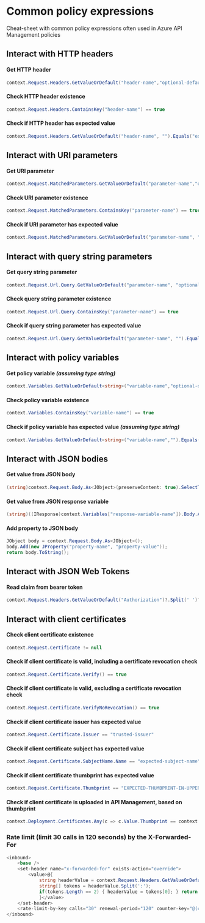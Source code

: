 # Common policy expressions

Cheat-sheet with common policy expressions often used in Azure API Management policies

## Interact with HTTP headers

#### Get HTTP header

```c#
context.Request.Headers.GetValueOrDefault("header-name","optional-default-value")
```

#### Check HTTP header existence

```c#
context.Request.Headers.ContainsKey("header-name") == true
```

#### Check if HTTP header has expected value

```c#
context.Request.Headers.GetValueOrDefault("header-name", "").Equals("expected-header-value", StringComparison.OrdinalIgnoreCase)
```

## Interact with URI parameters


#### Get URI parameter

```c#
context.Request.MatchedParameters.GetValueOrDefault("parameter-name","optional-default-value")
```

#### Check URI parameter existence

```c#
context.Request.MatchedParameters.ContainsKey("parameter-name") == true
```

#### Check if URI parameter has expected value

```c#
context.Request.MatchedParameters.GetValueOrDefault("parameter-name", "").Equals("expected-value", StringComparison.OrdinalIgnoreCase) == true
```

## Interact with query string parameters


#### Get query string parameter

```c#
context.Request.Url.Query.GetValueOrDefault("parameter-name", "optional-default-value")
```

#### Check query string parameter existence

```c#
context.Request.Url.Query.ContainsKey("parameter-name") == true
```

#### Check if query string parameter has expected value

```c#
context.Request.Url.Query.GetValueOrDefault("parameter-name", "").Equals("expected-value", StringComparison.OrdinalIgnoreCase) == true
```

## Interact with policy variables


#### Get policy variable *(assuming type string)*

```c#
context.Variables.GetValueOrDefault<string>("variable-name","optional-default-value")
```

#### Check policy variable existence

```c#
context.Variables.ContainsKey("variable-name") == true
```

#### Check if policy variable has expected value *(assuming type string)*

```c#
context.Variables.GetValueOrDefault<string>("variable-name","").Equals("expected-value", StringComparison.OrdinalIgnoreCase)
```

## Interact with JSON bodies


#### Get value from JSON body

```c#
(string)context.Request.Body.As<JObject>(preserveContent: true).SelectToken("root.child jsonpath")
```

#### Get value from JSON response variable

```c#
(string)((IResponse)context.Variables["response-variable-name"]).Body.As<JObject>().SelectToken("root.child jsonpath")
```

#### Add property to JSON body

```c#
JObject body = context.Request.Body.As<JObject>();
body.Add(new JProperty("property-name", "property-value"));
return body.ToString();
```

## Interact with JSON Web Tokens


#### Read claim from bearer token

```c#
context.Request.Headers.GetValueOrDefault("Authorization")?.Split(' ')?[1].AsJwt()?.Claims["claim-name"].FirstOrDefault()
```

## Interact with client certificates


#### Check client certificate existence

```c#
context.Request.Certificate != null
```

#### Check if client certificate is valid, including a certificate revocation check

```c#
context.Request.Certificate.Verify() == true
```

#### Check if client certificate is valid, excluding a certificate revocation check

```c#
context.Request.Certificate.VerifyNoRevocation() == true
```

#### Check if client certificate issuer has expected value

```c#
context.Request.Certificate.Issuer == "trusted-issuer"
```

#### Check if client certificate subject has expected value

```c#
context.Request.Certificate.SubjectName.Name == "expected-subject-name"
```

#### Check if client certificate thumbprint has expected value

```c#
context.Request.Certificate.Thumbprint == "EXPECTED-THUMBPRINT-IN-UPPER-CASE"
```

#### Check if client certificate is uploaded in API Management, based on thumbprint

```c#
context.Deployment.Certificates.Any(c => c.Value.Thumbprint == context.Request.Certificate.Thumbprint) == true
```

### Rate limit (limit 30 calls in 120 seconds) by the X-Forwarded-For

```c#
<inbound>
    <base />
    <set-header name="x-forwarded-for" exists-action="override">
        <value>@{
            string headerValue = context.Request.Headers.GetValueOrDefault("x-forwarded-for","0");
            string[] tokens = headerValue.Split(':');
            if(tokens.Length == 2) { headerValue = tokens[0]; } return headerValue;
            }</value>
    </set-header>
    <rate-limit-by-key calls="30" renewal-period="120" counter-key="@(context.Request.Headers.GetValueOrDefault("x-forwarded-for","0"))" />
</inbound>
```